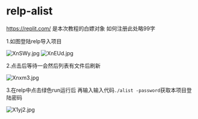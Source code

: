 # relp-alist
https://replit.com/ 是本次教程的白嫖对象 如何注册此处略99字

1.如图登陆relp导入项目

![XnSWy.jpg](https://s1.328888.xyz/2022/04/09/XnSWy.jpg)
![XnEUd.jpg](https://s1.328888.xyz/2022/04/09/XnEUd.jpg)

2.点击后等待一会然后列表有文件后刷新

![Xnxm3.jpg](https://s1.328888.xyz/2022/04/09/Xnxm3.jpg)

3.在relp中点击绿色run运行后 再输入输入代码`./alist -password`获取本项目登陆密码

![X1yj2.jpg](https://s1.328888.xyz/2022/04/09/X1yj2.jpg)

